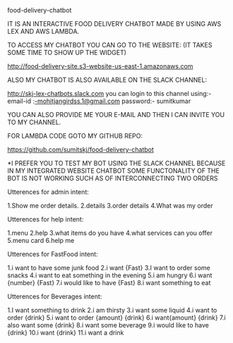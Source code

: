 
food-delivery-chatbot

IT IS AN INTERACTIVE FOOD DELIVERY CHATBOT MADE BY USING AWS LEX AND AWS LAMBDA.

TO ACCESS MY CHATBOT YOU CAN GO TO THE WEBSITE: (IT TAKES SOME TIME TO SHOW UP THE WIDGET)

http://food-delivery-site.s3-website-us-east-1.amazonaws.com

ALSO MY CHATBOT IS ALSO AVAILABLE ON THE SLACK CHANNEL:

http://skj-lex-chatbots.slack.com
you can login to this channel using:-
email-id :-mohitjangirdss.1@gmail.com
password:- sumitkumar


YOU CAN ALSO PROVIDE ME YOUR E-MAIL AND THEN I CAN INVITE YOU TO MY CHANNEL.

FOR LAMBDA CODE GOTO MY GITHUB REPO:

https://github.com/sumitskj/food-delivery-chatbot

*I PREFER YOU TO TEST MY BOT USING THE SLACK CHANNEL BECAUSE IN MY INTEGRATED WEBSITE CHATBOT SOME FUNCTONALITY OF THE BOT IS NOT WORKING SUCH AS OF INTERCONNECTING TWO ORDERS


Utterences for admin intent:

1.Show me order details.
2.details
3.order details
4.What was my order

Utterences for help intent:

1.menu
2.help
3.what items do you have
4.what services can you offer
5.menu card
6.help me

Utterences for FastFood intent:

1.i want to have some junk food
2.i want ​{Fast}​
3.I want to order some snacks
4.i want to eat something in the evening
5.i am hungry
6.i want ​{number}​ ​{Fast}​
7.i would like to have ​{Fast}​
8.i want something to eat

Utterences for Beverages intent:

1.I want something to drink
2.i am thirsty
3.i want some liquid
4.i want to order ​{drink}​ 
5.i want to order ​{amount}​ ​{drink}​ 
6.i want ​{amount}​ ​{drink}​ 
7.i also want some ​{drink}​
8.i want some beverage
9.i would like to have ​{drink}​
10.i want ​{drink}​
11.i want a drink
